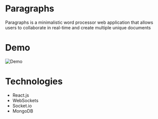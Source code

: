 # Paragraphs
Paragraphs is a minimalistic word processor web application that allows users to collaborate in real-time and create multiple unique documents

# Demo
![Demo](https://media.giphy.com/media/t03Rhv2jcV4RUu2nDG/giphy.gif)

# Technologies
* React.js
* WebSockets
* Socket.io
* MongoDB
